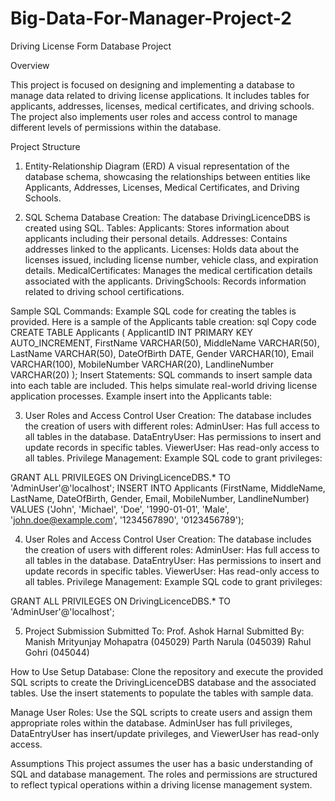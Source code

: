 # Big-Data-For-Manager-Project-2
Driving License Form Database Project

Overview

This project is focused on designing and implementing a database to manage data related to driving license applications. It includes tables for applicants, addresses, licenses, medical certificates, and driving schools. The project also implements user roles and access control to manage different levels of permissions within the database.

Project Structure

1. Entity-Relationship Diagram (ERD) A visual representation of the database schema, showcasing the relationships between entities like Applicants, Addresses, Licenses, Medical Certificates, and Driving Schools.

2. SQL Schema Database Creation: The database DrivingLicenceDBS is created using SQL. Tables: Applicants: Stores information about applicants including their personal details. Addresses: Contains addresses linked to the applicants. Licenses: Holds data about the licenses issued, including license number, vehicle class, and expiration details. MedicalCertificates: Manages the medical certification details associated with the applicants. DrivingSchools: Records information related to driving school certifications.

Sample SQL Commands: Example SQL code for creating the tables is provided. Here is a sample of the Applicants table creation: sql Copy code CREATE TABLE Applicants ( ApplicantID INT PRIMARY KEY AUTO_INCREMENT, FirstName VARCHAR(50), MiddleName VARCHAR(50), LastName VARCHAR(50), DateOfBirth DATE, Gender VARCHAR(10), Email VARCHAR(100), MobileNumber VARCHAR(20), LandlineNumber VARCHAR(20) ); Insert Statements: SQL commands to insert sample data into each table are included. This helps simulate real-world driving license application processes. Example insert into the Applicants table:

3. User Roles and Access Control User Creation: The database includes the creation of users with different roles: AdminUser: Has full access to all tables in the database. DataEntryUser: Has permissions to insert and update records in specific tables. ViewerUser: Has read-only access to all tables. Privilege Management: Example SQL code to grant privileges:

GRANT ALL PRIVILEGES ON DrivingLicenceDBS.* TO 'AdminUser'@'localhost'; INSERT INTO Applicants (FirstName, MiddleName, LastName, DateOfBirth, Gender, Email, MobileNumber, LandlineNumber) VALUES ('John', 'Michael', 'Doe', '1990-01-01', 'Male', 'john.doe@example.com', '1234567890', '0123456789');

4. User Roles and Access Control User Creation: The database includes the creation of users with different roles: AdminUser: Has full access to all tables in the database. DataEntryUser: Has permissions to insert and update records in specific tables. ViewerUser: Has read-only access to all tables. Privilege Management: Example SQL code to grant privileges:

GRANT ALL PRIVILEGES ON DrivingLicenceDBS.* TO 'AdminUser'@'localhost';

5. Project Submission Submitted To: Prof. Ashok Harnal Submitted By: Manish Mrityunjay Mohapatra (045029) Parth Narula (045039) Rahul Gohri (045044)

How to Use Setup Database: Clone the repository and execute the provided SQL scripts to create the DrivingLicenceDBS database and the associated tables. Use the insert statements to populate the tables with sample data.

Manage User Roles: Use the SQL scripts to create users and assign them appropriate roles within the database. AdminUser has full privileges, DataEntryUser has insert/update privileges, and ViewerUser has read-only access.

Assumptions This project assumes the user has a basic understanding of SQL and database management. The roles and permissions are structured to reflect typical operations within a driving license management system.
